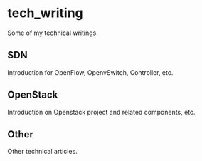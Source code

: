tech_writing
============

Some of my technical writings.

## SDN ##
Introduction for OpenFlow, OpenvSwitch, Controller, etc.


## OpenStack ##
Introduction on Openstack project and related components, etc.


## Other ##
Other technical articles.
